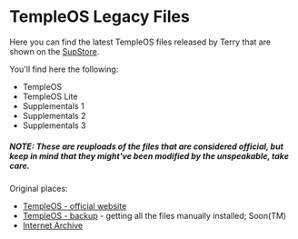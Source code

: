 # TempleOS Legacy Files
Here you can find the latest TempleOS files released by Terry that are shown on the [SupStore](https://12of7templeos.neocities.com/).

You'll find here the following:
- TempleOS
- TempleOS Lite
- Supplementals 1
- Supplementals 2
- Supplementals 3

##### NOTE: These are reuploads of the files that are considered official, but keep in mind that they might've been modified by the unspeakable, take care.

Original places:
- [TempleOS - official website](https://templeos.org/)
- [TempleOS - backup](https://templeos.holyc.xyz) - getting all the files manually installed; Soon(TM)
- [Internet Archive](https://archive.org/details/TerryADavis_TempleOS_Archive)
